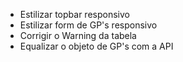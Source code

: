 - Estilizar topbar responsivo
- Estilizar form de GP's responsivo
- Corrigir o Warning da tabela 
- Equalizar o objeto de GP's com a API